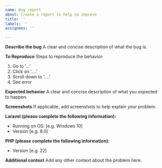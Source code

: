 ```yaml
---
name: Bug report
about: Create a report to help us improve
title: ''
labels: ''
assignees: ''

---
```


**Describe the bug**
A clear and concise description of what the bug is.

**To Reproduce**
Steps to reproduce the behavior:
1. Go to '...'
2. Click on '....'
3. Scroll down to '....'
4. See error

**Expected behavior**
A clear and concise description of what you expected to happen.

**Screenshots**
If applicable, add screenshots to help explain your problem.

**Laravel (please complete the following information):**
 - Running on OS: [e.g. Windows 10]
 - Version [e.g. 8.0]

**PHP (please complete the following information):**
 - Version [e.g. 22]

**Additional context**
Add any other context about the problem here.
